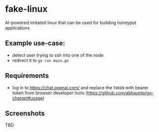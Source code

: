 # fake-linux

AI-powered imitated linux that can be used for building honeypot applications

## Example use-case:

* detect user trying to ssh into one of the node
* redirect it to `go run main.go`


## Requirements

* log in to https://chat.openai.com/ and replace the `TOKEN` with bearer token from browser developer tools (https://github.com/abhayptp/go-chatgpt#usage)

## Screenshots
TBD